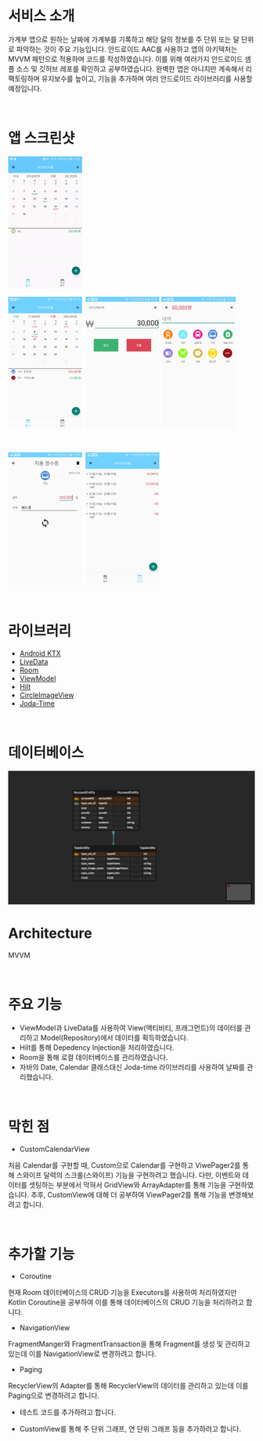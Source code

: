 # 서비스 소개

가계부 앱으로 원하는 날짜에 가계부를 기록하고 해당 달의 정보를 주 단위 또는 달 단위로 파악하는 것이 주요 기능입니다. 안드로이드 AAC를 사용하고 앱의 아키텍처는 MVVM 패턴으로 적용하며 코드를 작성하였습니다. 이를 위해 여러가지 안드로이드 샘플 소스 및 깃허브 레포를 확인하고 공부하였습니다. 완벽한 앱은 아니지만 계속해서 리팩토링하며 유지보수를 높이고, 기능을 추가하며 여러 안드로이드 라이브러리를 사용할 예정입니다.

<br/>

# 앱 스크린샷

<img src="screenshots/MonthFragment.gif" width="30%" height="30%">

<br/>

<img src="screenshots/AccoutProject_MonthFragment.jpg" width="30%" height="30%">&ensp;<img src="screenshots/AccoutProject_AddActivity.jpg" width="30%" height="30%">
<img src="screenshots/AccoutProject_DetailActivity.jpg" width="30%" height="30%">

<br/>

<img src="screenshots/AccoutProject_ReceiptActivity.jpg" width="30%" height="30%">&ensp;<img src="screenshots/AccoutProject_WeekFragment.jpg" width="30%" height="30%">

<br/>

# 라이브러리

* [Android KTX](https://developer.android.com/kotlin/ktx)
* [LiveData](https://developer.android.com/topic/libraries/architecture/livedata)
* [Room](https://developer.android.com/training/data-storage/room)
* [ViewModel](https://developer.android.com/topic/libraries/architecture/viewmodel)
* [Hilt](https://developer.android.com/training/dependency-injection/hilt-android)
* [CircleImageView](https://github.com/hdodenhof/CircleImageView)
* [Joda-Time](https://github.com/dlew/joda-time-android)

<br/>

# 데이터베이스

<img src="screenshots/database.png" />

<br/>

# Architecture

MVVM

<br/>

# 주요 기능

* ViewModel과 LiveData를 사용하여 View(액티비티, 프래그먼트)의 데이터를 관리하고 Model(Repository)에서 데이터를 획득하였습니다.
* Hilt를 통해 Depedency Injection을 처리하였습니다.
* Room을 통해 로컬 데이터베이스를 관리하였습니다.
* 자바의 Date, Calendar 클래스대신 Joda-time 라이브러리를 사용하여 날짜를 관리했습니다.

<br/>

# 막힌 점

* CustomCalendarView

처음 Calendar를 구현할 때, Custom으로 Calendar를 구현하고 ViwePager2를 통해 스와이프 달력의 스크롤(스와이프) 기능을 구현하려고 했습니다. 다만, 이벤트와 데이터를 셋팅하는 부분에서 막혀서 GridView와 ArrayAdapter를 통해 기능을 구현하였습니다. 추후, CustomView에 대해 더 공부하여 ViewPager2를 통해 기능을 변경해보려고 합니다.

<br/>

# 추가할 기능

* Coroutine

현재 Room 데이터베이스의 CRUD 기능을 Executors를 사용하여 처리하였지만 Kotlin Coroutine을 공부하여 이를 통해 데이터베이스의 CRUD 기능을 처리하려고 합니다.

* NavigationView

FragmentManger와 FragmentTransaction을 통해 Fragment를 생성 및 관리하고 있는데 이를 NavigationView로 변경하려고 합니다.

* Paging

RecyclerView의 Adapter를 통해 RecyclerView의 데이터를 관리하고 있는데 이를 Paging으로 변경하려고 합니다.

* 테스트 코드를 추가하려고 합니다.

* CustomView를 통해 주 단위 그래프, 연 단위 그래프 등을 추가하려고 합니다.